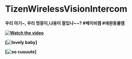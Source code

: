 # TizenWirelessVisionIntercom

<B>우리 아기~, 우리 멍뭉이,냐옹이 잘있나~~? #베이비캠 #애완동물캠 <B>

[![Watch the video](https://i.imgur.com/vKb2F1B.png)](https://www.youtube.com/embed/cNOZU_VXGnU)

[![lovely baby](https://www.tjspiratesalley.com/wp-content/uploads/2019/03/dims-5.jpeg)]

[![so cuuuute](https://i2.wp.com/petsep.com/wp-content/uploads/2019/01/1041545279-1.jpg?resize=500%2C500&ssl=1)]

